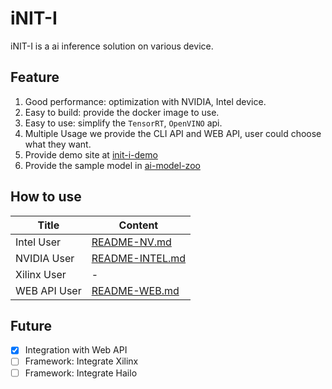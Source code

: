 # iNIT-I
iNIT-I is a ai inference solution on various device.

## Feature
1. Good performance: optimization with NVIDIA, Intel device.
2. Easy to build: provide the docker image to use.
3. Easy to use: simplify the `TensorRT`, `OpenVINO` api. 
4. Multiple Usage we provide the CLI API and WEB API, user could choose what they want.
5. Provide demo site at [init-i-demo](https://github.com/InnoIPA/init-i-demo)
6. Provide the sample model in [ai-model-zoo](https://github.com/InnoIPA/ai-model-zoo)

## How to use
|   Title   |   Content |
|   ---     |   ---     |
|   Intel User      |   [README-NV.md](./README-NV.md)
|   NVIDIA User     |   [README-INTEL.md](./README-INTEL.md)
|   Xilinx User     |   -
|   WEB API User    |   [README-WEB.md](./README-WEB.md)

## Future
- [x] Integration with Web API
- [ ] Framework: Integrate Xilinx
- [ ] Framework: Integrate Hailo
